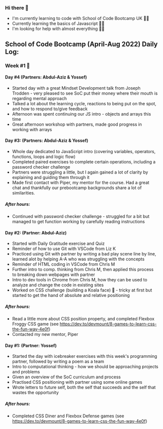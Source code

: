 ### Hi there 👋

- I'm currently learning to code with School of Code Bootcamp UK 👨‍🎓
- Currently learning the basics of Javascript 👨‍💻
- I'm looking for help with almost everything 🤷‍♂️


## School of Code Bootcamp (April-Aug 2022) Daily Log:

### Week #1 😬

#### Day #4 (Partners: Abdul-Aziz & Yossef)
- Started day with a great Mindset Development talk from Joseph Trodden - very pleased to see SoC put their money where their mouth is regarding mental approach
- Talked a lot about the learning cycle, reactions to being put on the spot, and how to respond to/give feedback
- Afternoon was spent continuing our JS intro - objects and arrays this time
- Great afternoon workshop with partners, made good progress in working with arrays

#### Day #3: (Partners: Abdul-Aziz & Yossef)
- Whole day dedicated to JavaScript intro (covering variables, operators, functions, loops and logic flow)
- Completed paired exercises to complete certain operations, including a password checker challenge
- Partners were struggling a little, but I again gained a lot of clarity by explaining and guiding them through it
- Made first contact with Piper, my mentor for the course. Had a great chat and thankfully our prebootcamp backgrounds share a lot of similarities.
##### After hours:
- Continued with password checker challenge - struggled for a bit but managed to get function working by carefully reading instructions

#### Day #2: (Partner: Abdul-Aziz)
- Started with Daily Gratitude exercise and Quiz
- Reminder of how to use Git with VSCode from Liz K
- Practiced using Git with partner by writing a bad play scene line by line, learned alot by helping A-A who was struggling with the concepts
- Reminder of HTML coding in VSCode from Chris M
- Further intro to comp. thinking from Chris M, then applied this process to breaking down webpages with partner
- Intro to dev tools in Chrome from Chris M, how they can be used to analyze and change the code in existing sites
- Worked on CSS challenge (building a Koala face) 🐨 - tricky at first but started to get the hand of absolute and relative positioning<br>
##### After hours:
- Read a little more about CSS position property, and completed Flexbox Froggy CSS game (see https://dev.to/devmount/8-games-to-learn-css-the-fun-way-4e0f)
- Contacted my new mentor, Piper

#### Day #1: (Partner: Yossef)
- Started the day with icebreaker exercises with this week's programming partner, followed by writing a poem as a team
- Intro to computational thinking - how we should be approaching projects and problems
- Given an overview of the SoC curriculum and process
- Practised CSS positioning with partner using some online games
- Wrote letters to future self, both the self that succeeds and the self that wastes the opportunity<br>
##### After hours: 
- Completed CSS Diner and Flexbox Defense games (see https://dev.to/devmount/8-games-to-learn-css-the-fun-way-4e0f)

<!--
**simonpartridge86/simonpartridge86** is a ✨ _special_ ✨ repository because its `README.md` (this file) appears on your GitHub profile.

Here are some ideas to get you started:

- 🔭 I’m currently working on ...
- 🌱 I’m currently learning ...
- 👯 I’m looking to collaborate on ...
- 🤔 I’m looking for help with ...
- 💬 Ask me about ...
- 📫 How to reach me: ...
- 😄 Pronouns: ...
- ⚡ Fun fact: ...
-->
